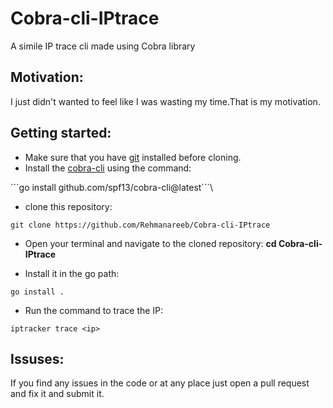 # Cobra-cli-IPtrace
A simile IP trace cli made using Cobra library 

## Motivation:
I just didn't wanted to feel like I was wasting my time.That is my motivation.

## Getting started:
* Make sure that you have [git](https://git-scm.com/) installed before cloning.
* Install the [cobra-cli](https://github.com/spf13/cobra) using the command:
  
\```go install github.com/spf13/cobra-cli@latest```\
* clone this repository:
  
```git clone https://github.com/Rehmanareeb/Cobra-cli-IPtrace```

* Open your terminal and navigate to the cloned repository:
**cd Cobra-cli-IPtrace**
  
* Install it in the go path:
  
```go install .```
* Run the command to trace the IP:
  
```iptracker trace <ip>```

## Issuses:
If you find any issues in the code or at any place just open a pull request and fix it and submit it.
